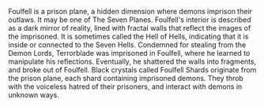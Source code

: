 Foulfell is a prison plane, a hidden dimension where demons imprison their outlaws. It may be one of The Seven Planes. Foulfell's interior is described as a dark mirror of reality, lined with fractal walls that reflect the images of the imprisoned. It is sometimes called the Hell of Hells, indicating that it is inside or connected to the Seven Hells.
Condemned for stealing from the Demon Lords, Terrorblade was imprisoned in Foulfell, where he learned to manipulate his reflections. Eventually, he shattered the walls into fragments, and broke out of Foulfell.
Black crystals called Foulfell Shards originate from the prison plane, each shard containing imprisoned demons. They throb with the voiceless hatred of their prisoners, and interact with demons in unknown ways.
